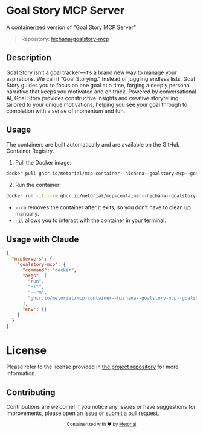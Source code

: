 
# Goal Story MCP Server

A containerized version of "Goal Story MCP Server"

> Repository: [hichana/goalstory-mcp](https://github.com/hichana/goalstory-mcp)

## Description

Goal Story isn’t a goal tracker—it’s a brand new way to manage your aspirations. We call it “Goal Storying.” Instead of juggling endless lists, Goal Story guides you to focus on one goal at a time, forging a deeply personal narrative that keeps you motivated and on track. Powered by conversational AI, Goal Story provides constructive insights and creative storytelling tailored to your unique motivations, helping you see your goal through to completion with a sense of momentum and fun.


## Usage

The containers are built automatically and are available on the GitHub Container Registry.

1. Pull the Docker image:

```bash
docker pull ghcr.io/metorial/mcp-container--hichana--goalstory-mcp--goalstory-mcp
```

2. Run the container:

```bash
docker run -it --rm ghcr.io/metorial/mcp-container--hichana--goalstory-mcp--goalstory-mcp 
```

- `--rm` removes the container after it exits, so you don't have to clean up manually.
- `-it` allows you to interact with the container in your terminal.



## Usage with Claude

```json
{
  "mcpServers": {
    "goalstory-mcp": {
      "command": "docker",
      "args": [
        "run",
        "-it",
        "--rm",
        "ghcr.io/metorial/mcp-container--hichana--goalstory-mcp--goalstory-mcp"
      ],
      "env": {}
    }
  }
}
```

# License

Please refer to the license provided in [the project repository](https://github.com/hichana/goalstory-mcp) for more information.

## Contributing

Contributions are welcome! If you notice any issues or have suggestions for improvements, please open an issue or submit a pull request.

<div align="center">
  <sub>Containerized with ❤️ by <a href="https://metorial.com">Metorial</a></sub>
</div>
  